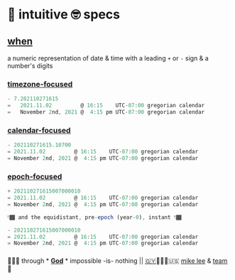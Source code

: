 # 💠 intuitive 🤓 specs

## [when](when.re.js)

a numeric representation of date & time with a leading `+` or `-` sign & a number's digits

### [timezone-focused](when.timezoned.re.js)

```js
- 7.202110271615
=   2021.11.02         @ 16:15    UTC-07:00 gregorian calendar
=   November 2nd, 2021 @  4:15 pm UTC-07:00 gregorian calendar
```

### [calendar-focused](when.calendared.re.js)

```js
- 202110271615.10700
= 2021.11.02         @ 16:15    UTC-07:00 gregorian calendar
= November 2nd, 2021 @  4:15 pm UTC-07:00 gregorian calendar
```

### [epoch-focused](when.epoched.re.js)

```js
+ 202110271615007000010
= 2021.11.02         @ 16:15    UTC-07:00 gregorian calendar
= November 2nd, 2021 @  4:15 pm UTC-07:00 gregorian calendar

👇🏾 and the equidistant, pre-epoch (year-0), instant 👇🏾

- 202110271615007000010
= 2021.11.02         @ 16:15    UTC-07:00 gregorian calendar
= November 2nd, 2021 @  4:15 pm UTC-07:00 gregorian calendar
```
###

🙇🏾‍♂️ through * [**God**](LICENSE.txt) * impossible -is- nothing ||
[🇬🇾](https://en.wikipedia.org/wiki/Guyana)👨🏾‍💻🇺🇸 [mike lee](https://github.com/iskitz) & [team](https://github.com/orgs/baramita/people)
🤎


